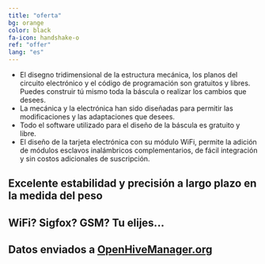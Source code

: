 ```yaml
---
title: "oferta"
bg: orange
color: black
fa-icon: handshake-o
ref: "offer"
lang: "es"
---
```


- El disegno tridimensional de la estructura mecánica, los planos del circuito electrónico y el código de programación son gratuitos y libres. Puedes construir tú  mismo toda la báscula o realizar los cambios que desees.
- La mecánica y la electrónica han sido diseñadas para permitir las modificaciones y las adaptaciones que desees.
- Todo el software utilizado para el diseño de la báscula es gratuito y libre.
- El diseño de la tarjeta electrónica con su módulo WiFi, permite la adición de módulos esclavos inalámbricos complementarios, de fácil integración y sin costos adicionales de suscripción. 


## Excelente estabilidad y precisión a largo plazo en la medida del peso
## WiFi? Sigfox? GSM? Tu elijes...
## Datos enviados a [OpenHiveManager.org](https://openhivemanager.org/)
